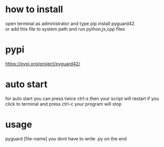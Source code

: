 # how to install
open terminal as administrator and type pip install pyguard42  
or
add this file to system path and run python,js,cpp files

# pypi
https://pypi.org/project/pyguard42/


# auto start
for auto start you can press twice ctrl-s then your script will restart
if you click to terminal and press ctrl-c your program will stop

# usage
pyguard [file-name] 
you dont have to write .py on the end

